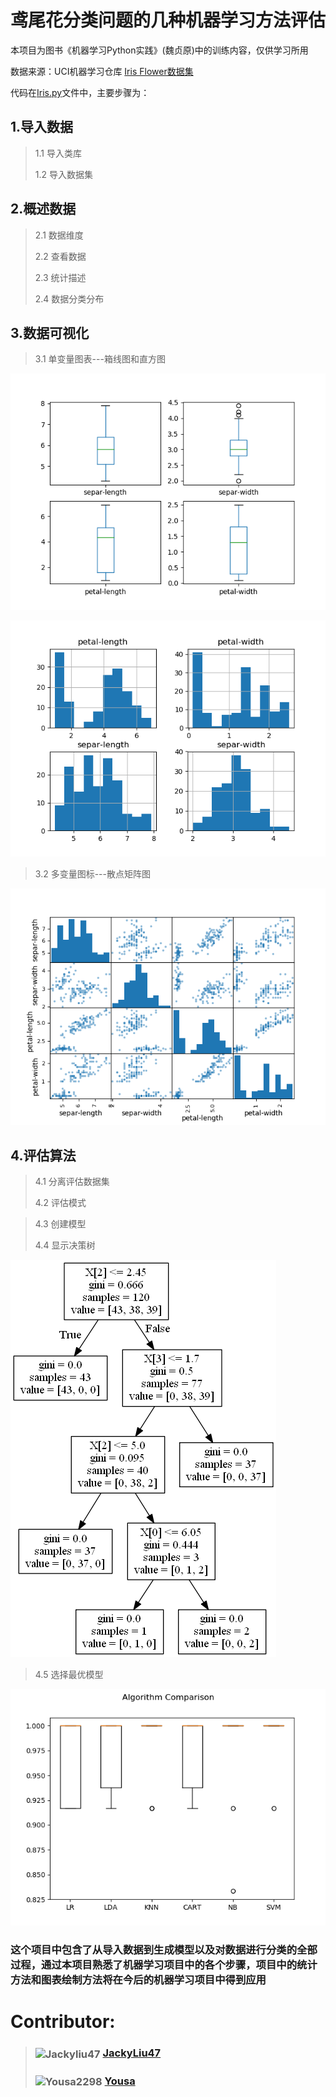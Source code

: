 # 鸢尾花分类问题的几种机器学习方法评估

本项目为图书《机器学习Python实践》(魏贞原)中的训练内容，仅供学习所用

数据来源：UCI机器学习仓库 [Iris Flower数据集](http://archive.ics.uci.edu/ml/datasets/Iris)

代码在[Iris.py](https://github.com/JackyLiu47/Iris-Hello/blob/master/iris.py)文件中，主要步骤为：


## 1.导入数据

>1.1 导入类库
>
>1.2 导入数据集

## 2.概述数据
>2.1 数据维度
>
>2.2 查看数据
>
>2.3 统计描述
>
>2.4 数据分类分布

## 3.数据可视化
>3.1 单变量图表---箱线图和直方图

![boxplot](https://github.com/JackyLiu47/Iris-Hello/blob/master/pic/boxplot.png)

![histogram](https://github.com/JackyLiu47/Iris-Hello/blob/master/pic/histogram.png)
>3.2 多变量图标---散点矩阵图

![scattermatrix](https://github.com/JackyLiu47/Iris-Hello/blob/master/pic/scattermatrix.png)

## 4.评估算法
>4.1 分离评估数据集
>
>4.2 评估模式

>
>4.3 创建模型
>
>4.4 显示决策树

![decisiontree](https://github.com/JackyLiu47/Iris-Hello/blob/master/pic/decisiontree.png)

>4.5 选择最优模型

![comparealgs](https://github.com/JackyLiu47/Iris-Hello/blob/master/pic/algs.png)

### 这个项目中包含了从导入数据到生成模型以及对数据进行分类的全部过程，通过本项目熟悉了机器学习项目中的各个步骤，项目中的统计方法和图表绘制方法将在今后的机器学习项目中得到应用

# Contributor:

>### <img src="https://avatars0.githubusercontent.com/u/37102431?s=460&v=4" alt="Jackyliu47" height="60" width="60" align=center> [JackyLiu47](https://github.com/JackyLiu47)
>
>### <img src="https://avatars3.githubusercontent.com/u/36867771?s=460&v=4" alt="Yousa2298" height="60" width="60" align=center> [Yousa](https://github.com/yousa2298)
